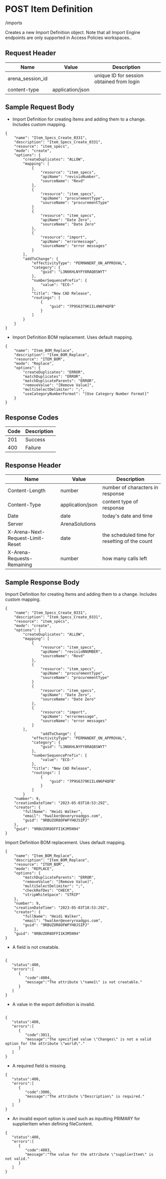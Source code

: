 # POST Item Definition


/imports

Creates a new  Import Definition object.  Note that all Import Engine endpoints are only supported in Access Policies workspaces..

## Request Header

| Name<br> | Value<br> | Description<br> |
|  --- |  --- |  --- | 
| arena_session_id<br> |   | unique ID for session obtained from login<br> |
| content\-type<br> | application/json<br> |   |

## Sample Request Body
* Import Definition for creating Items and adding them to a change. Includes custom mapping.

```
{
    "name": "Item_Specs_Create_0331",
    "description": "Item_Specs_Create_0331",
    "resource": "item_specs",
    "mode": "create",
    "options": {
        "createDuplicates": "ALLOW",
        "mapping": [
            {
                "resource": "item_specs",
                "apiName": "revisioNumber",
                "sourceName": "Revd"
            },
            {
                "resource": "item_specs",
                "apiName": "procurementType",
                "sourceName": "procurementType"
            }
            {
                "resource": "item_specs",
                "apiName": "Date Zero",
                "sourceName": "Date Zero"
            },
            {
                "resource": "import",
                "apiName": "errormessage",
                "sourceName": "error messages"
            }
        ],
        "addToChange": {
            "effectivityType": "PERMANENT_ON_APPROVAL",
            "category": {
                "guid": "L3N6KHLNYFY8RAQ8SWYT"
            },
            "numberSequencePrefix": {
                "value": "ECO-"
            },
            "title": "New CAD Release",
            "routings": [
                {
                    "guid": "7P9S6379K1IL4N6P4QFB"
                }
            ]
        }
    }
}
```
* Import Definition BOM replacement.  Uses default mapping.

```
{
    "name": "Item_BOM_Replace",
    "description": "Item_BOM_Replace",
    "resource": "ITEM_BOM",
    "mode": "Replace",
    "options": {    
        "createDuplicates": "ERROR",
        "matchDuplicates": "ERROR",
        "matchDuplicateParents": "ERROR",
        "removeValue": "[Remove Value]",
        "multiSelectDelimiter": ";",
        "useCategoryNumberFormat": "[Use Category Number Format]"
    }
}
```
## Response Codes

| Code<br> | Description<br> |
|  --- |  --- | 
| 201<br> | Success<br> |
| 400<br> | Failure<br> |

## Response Header

| Name<br> | Value<br> | Description<br> |
|  --- |  --- |  --- | 
| Content\-Length<br> | number<br> | number of characters in response<br> |
| Content\-Type<br> | application/json<br> | content type of response<br> |
| Date<br> | date<br> | today's date and time<br> |
| Server<br> | ArenaSolutions<br> |   |
| X\-Arena\-Next\-Request\-Limit\-Reset<br> | date<br> | the scheduled time for resetting of the count<br> |
| X\-Arena\-Requests\-Remaining<br> | number<br> | how many calls left<br> |

## Sample Response Body
Import Definition for creating Items and adding them to a change. Includes custom mapping.

```
{
    "name": "Item_Specs_Create_0331",
    "description": "Item_Specs_Create_0331",
    "resource": "item_specs",
    "mode": "create",
    "options": {
        "createDuplicates": "ALLOW",
        "mapping": [
            {
                "resource": "item_specs",
                "apiName": "revisioNNUMBER",
                "sourceName": "Revd"
            },
            {
                "resource": "item_specs",
                "apiName": "procurementType",
                "sourceName": "procurementType"
            }
            {
                "resource": "item_specs",
                "apiName": "Date Zero",
                "sourceName": "Date Zero"
            },
            {
                "resource": "import",
                "apiName": "errormessage",
                "sourceName": "error messages"
            }
        ],
                "addToChange": {
            "effectivityType": "PERMANENT_ON_APPROVAL",
            "category": {
                "guid": "L3N6KHLNYFY8RAQ8SWYT"
            },
            "numberSequencePrefix": {
                "value": "ECO-"
            },
            "title": "New CAD Release",
            "routings": [
                {
                    "guid": "7P9S6379K1IL4N6P4QFB"
                }
            ]
        }
    "number": 9,
    "creationDateTime": "2023-05-03T18:53:29Z",
    "creator": {
        "fullName": "Heidi Walker",
        "email": "hwalker@everyroadgps.com",
        "guid": "9RBUZOR8OFWFYH0JSIPJ"
    },
    "guid": "9RBUZOR8OFFI1K3M5N94"
}

```
Import Definition BOM replacement.  Uses default mapping.

```
{
    "name": "Item_BOM_Replace",
    "description": "Item_BOM_Replace",
    "resource": "ITEM_BOM",
    "mode": "REPLACE",
    "options": {
        "matchDuplicateParents": "ERROR",
        "removeValue": "[Remove Value]",
        "multiSelectDelimiter": ";",
        "checkRefDes": "CHECK",
        "stripWhiteSpace": "STRIP"
    },
    "number": 9,
    "creationDateTime": "2023-05-03T18:53:29Z",
    "creator": {
        "fullName": "Heidi Walker",
        "email": "hwalker@everyroadgps.com",
        "guid": "9RBUZOR8OFWFYH0JSIPJ"
    },
    "guid": "9RBUZOR8OFFI1K3M5N94"
}
```
* A field is not creatable. 

```

{  
   "status":400,
   "errors":[  
      {  
         "code":4004,
         "message":"The attribute \"name1\" is not creatable."
      }
   ]
}
```
* A value in the export definition is invalid.

```

{  
   "status":400,
   "errors":[  
      {  
         "code":3011,
         "message":"The specified value \"Changes\" is not a valid option for the attribute \"world\"."
      }
   ]
}
```
* A required field is missing.

```
{  
   "status":400,
   "errors":[  
      {  
         "code":3006,
         "message":"The attribute \"Description\" is required."
      }
   ]
}
```
* An invalid export option is used such as inputting PRIMARY for supplierItem when defining fileContent.

```
{  
   "status":400,
   "errors":[  
      {  
         "code":4003,
         "message":"The value for the attribute \"supplierItem\" is not valid."
      }
   ]
}
```
